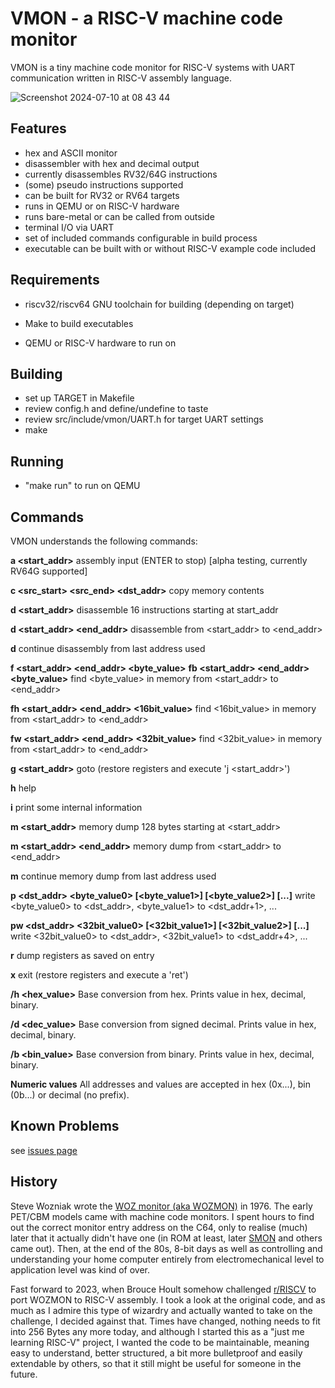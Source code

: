# VMON - a RISC-V machine code monitor

VMON is a tiny machine code monitor for RISC-V systems with UART
communication written in RISC-V assembly language.

![Screenshot 2024-07-10 at 08 43 44](https://github.com/krakenlake/vmon/assets/119040831/bec982cd-4b34-4433-8ef7-bfcc173d30bd)

## Features

- hex and ASCII monitor
- disassembler with hex and decimal output
- currently disassembles RV32/64G instructions
- (some) pseudo instructions supported
- can be built for RV32 or RV64 targets
- runs in QEMU or on RISC-V hardware
- runs bare-metal or can be called from outside
- terminal I/O via UART
- set of included commands configurable in build process
- executable can be built with or without RISC-V example code included

## Requirements

- riscv32/riscv64 GNU toolchain for building (depending on target)

- Make to build executables
- QEMU or RISC-V hardware to run on

## Building

- set up TARGET in Makefile
- review config.h and define/undefine to taste
- review src/include/vmon/UART.h for target UART settings
- make

## Running

- "make run" to run on QEMU

## Commands

VMON understands the following commands:  

**a <start_addr>**
assembly input (ENTER to stop) [alpha testing, currently RV64G supported]

**c <src_start> <src_end> <dst_addr>**
copy memory contents

**d <start_addr>**
disassemble 16 instructions starting at start_addr

**d <start_addr> <end_addr>**
disassemble from <start_addr> to <end_addr>

**d**
continue disassembly from last address used

**f <start_addr> <end_addr> <byte_value>**
**fb <start_addr> <end_addr> <byte_value>** 
find <byte_value> in memory from <start_addr> to <end_addr>

**fh <start_addr> <end_addr> <16bit_value>**
find <16bit_value> in memory from <start_addr> to <end_addr>

**fw <start_addr> <end_addr> <32bit_value>**
find <32bit_value> in memory from <start_addr> to <end_addr>

**g <start_addr>**
goto (restore registers and execute 'j <start_addr>')

**h**
help

**i**
print some internal information

**m <start_addr>**
memory dump 128 bytes starting at <start_addr>

**m <start_addr> <end_addr>**
memory dump from <start_addr> to <end_addr>

**m**
continue memory dump from last address used

**p <dst_addr> <byte_value0> [<byte_value1>] [<byte_value2>] [...]**
write <byte_value0> to <dst_addr>, <byte_value1> to <dst_addr+1>, ...

**pw <dst_addr> <32bit_value0> [<32bit_value1>] [<32bit_value2>] [...]**
write <32bit_value0> to <dst_addr>, <32bit_value1> to <dst_addr+4>, ...

**r**
dump registers as saved on entry

**x**
exit (restore registers and execute a 'ret')

**/h <hex_value>**
Base conversion from hex. Prints value in hex, decimal, binary.

**/d <dec_value>**
Base conversion from signed decimal. Prints value in hex, decimal, binary.

**/b <bin_value>**
Base conversion from binary. Prints value in hex, decimal, binary.

**Numeric values**
All addresses and values are accepted in hex (0x...), bin (0b...) or decimal (no prefix).


## Known Problems

see [issues page](https://github.com/krakenlake/vmon/issues)

## History

Steve Wozniak wrote the
[WOZ monitor (aka WOZMON)](https://github.com/jefftranter/6502/blob/master/asm/wozmon/wozmon.s)
in 1976. The early PET/CBM models came with machine code monitors. I spent hours
to find out the correct monitor entry address on the C64, only to realise (much)
later that it actually didn't have one (in ROM at least, later
[SMON](https://www.c64-wiki.com/wiki/SMON) and others came out). Then, at the end of
the 80s, 8-bit days as well as controlling and understanding your home
computer entirely from electromechanical level to application level was
kind of over.

Fast forward to 2023, when Brouce Hoult somehow challenged
[r/RISCV](https://www.reddit.com/r/RISCV/comments/1446c0i/comment/jnft8wa/)
to port WOZMON to RISC-V assembly. I took a look at the original code, and
as much as I admire this type of wizardry and actually wanted to take on the
challenge, I decided against that. Times have changed, nothing needs to fit
into 256 Bytes any more today, and although I started this as a
"just me learning RISC-V" project, I wanted the code to be maintainable,
meaning easy to understand, better structured, a bit more bulletproof and
easily extendable by others, so that it still might be useful for someone
in the future.
